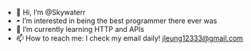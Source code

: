 - 👋 Hi, I’m @Skywaterr
- ◓ I’m interested in being the best programmer there ever was
- 🌱 I’m currently learning HTTP and APIs
- 📫 How to reach me: I check my email daily! jleung12333@gmail.com
